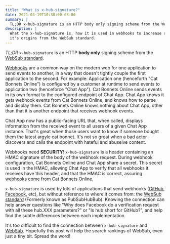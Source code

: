 ```yaml
---
title: "What is x-hub-signature?"
date: 2021-03-19T10:30:00-03:00
summary: |
  TL;DR x-hub-signature is an HTTP body only signing scheme from the WebSub standard...
description: |
  What the x-hub-signature is, how it is used in webhooks to increase security, and
  it's origins from the WebSub standard.
---
```


*TL;DR* `x-hub-signature` is an HTTP **body only** signing scheme from the [WebSub standard][websub].

[Webhooks][webhook] are a common way on the modern web for one application to send events to another,
in a way that doesn't tightly couple the first application to the second. For example: Application one
(henceforth "Cat Bonnets Online") is configured by a customer at runtime to send events to application two
(henceforce "Chat App"). Cat Bonnets Online sends events in its own format to the configured endpoint
of Chat App. Chat App knows it gets webhook events from Cat Bonnets Online, and knows how to parse and
display them. Cat Bonnets Online knows nothing about Chat App, other than that it is another
endpoint that receives webhook events.

Chat App now has a public-facing URL that, when called, displays information from the received event to all
users of a given Chat App instance. That's great when those users want to know if someone bought them the
latest argyle cat bonnet. It's not so great when a bad actor discovers and calls the endpoint with hateful
and abuseive content.

Webhooks need **SECURITY**! `x-hub-signature` is a header containing an HMAC signature of the body of the
webhook request. During webhook configuration, Cat Bonnets Online and Chat App share a secret. This secret
is used in the HMAC, allowing Chat App to verify that all webhooks it receives have this header, and that
the HMAC is correct, assuring webhooks come from Cat Bonnets Online.

`x-hub-signature` is used by lots of applications that send webhooks ([GitHub][github], [Facebook][facebook], etc),
but without reference to where it comes from: the [WebSub standard][websub] (Formerly known as PubSubHubBub).
Knowing the connection can help answer questions like "Why does Facebook do a verification request with all
these hub.XXX parameters?" or "Is hub short for GitHub?", and help find the subtle differences between each
implementation.

It's too difficult to find the connection between `x-hub-signature` and [WebSub][websub].
Hopefully this post will help the search rankings of WebSub, even just a tiny bit. Spread the word!

[websub]: https://www.w3.org/TR/websub/ "WebSub W3C Recommendation"
[webhook]: https://en.wikipedia.org/wiki/Webhook "Webhook description on Wikipedia"
[hmac]: https://en.wikipedia.org/wiki/HMAC "HMAC description on Wikipedia"
[github]: https://docs.github.com/en/developers/webhooks-and-events/securing-your-webhooks "Github webhooks"
[facebook]: https://developers.facebook.com/docs/graph-api/webhooks/getting-started/ "Facebook webhooks"
